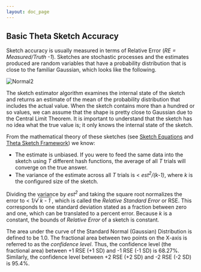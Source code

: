 ```yaml
---
layout: doc_page
---
```


## Basic Theta Sketch Accuracy

Sketch accuracy is usually measured in terms of Relative Error (<i>RE = Measured/Truth -1</i>).
Sketches are stochastic processes and the estimates produced are random variables that have a 
probability distribution that is close to the familiar Gaussian, which looks like the following.

<img class="doc-img-half" src="{{site.docs_img_dir}}/theta/Normal2.png" alt="Normal2" />

The sketch estimator algorithm examines the internal state of the sketch and returns an estimate 
of the mean of the probability distribution that includes the actual value. 
When the sketch contains more than a hundred or so values, we can assume that the shape is 
pretty close to Gaussian due to the Central Limit Theorem. 
It is important to understand that the sketch has no idea what the true value is; 
it only knows the internal state of the sketch. 

From the mathematical theory of these sketches 
(see <a href="{{site.docs_pdf_dir}}/SketchEquations.pdf">Sketch Equations</a> and 
<a href="{{site.docs_pdf_dir}}/ThetaSketchFramework.pdf">Theta Sketch Framework</a>) we know:

* The estimate is unbiased.  If you were to feed the same data into the sketch using 
<i>T</i> different hash functions, the average of all <i>T</i> trials will converge on the true answer.
* The variance of the estimate across all <i>T</i> trials is &lt; <i>est<sup>2</sup>/(k-1)</i>, 
where <i>k</i> is the configured size of the sketch. 

Dividing the variance by <i>est<sup>2</sup></i> and taking the square root normalizes the error to 
&lt; <i><span style="white-space: nowrap">1/&radic;<span style="text-decoration:overline;">&nbsp;k - 1&nbsp;</span></span></i>, 
which is called the <i>Relative Standard Error</i> or RSE.  This corresponds to one standard 
deviation stated as a fraction between zero and one, which can be translated to a percent error.
Because <i>k</i> is a constant, the bounds of <i>Relative Error</i> of a sketch is constant. 

The area under the curve of the Standard Normal (Gaussian) Distribution is defined to be 1.0.
The fractional area between two points on the X-axis is referred to as the <i>confidence level</i>. 
Thus, the confidence level (the fractional area) between +1 RSE (+1 SD) and -1 RSE (-1 SD) is 68.27%. 
Similarly, the confidence level between +2 RSE (+2 SD) and -2 RSE (-2 SD) is 95.4%. 

